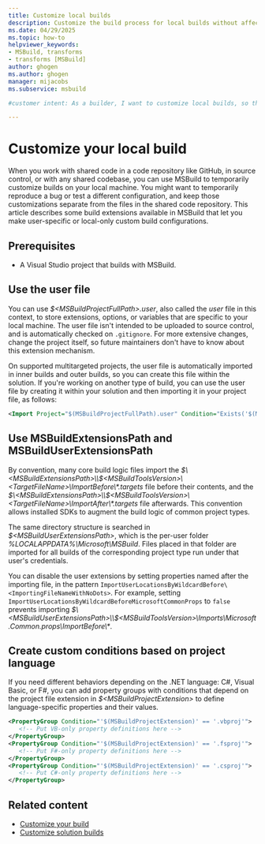 ```yaml
---
title: Customize local builds
description: Customize the build process for local builds without affecting shared files in source code repositories.
ms.date: 04/29/2025
ms.topic: how-to
helpviewer_keywords:
- MSBuild, transforms
- transforms [MSBuild]
author: ghogen
ms.author: ghogen
manager: mijacobs
ms.subservice: msbuild

#customer intent: As a builder, I want to customize local builds, so that I can reproduce bugs or test configurations without affecting shared source code files.

---
```


# Customize your local build

When you work with shared code in a code repository like GitHub, in source control, or with any shared codebase, you can use MSBuild to temporarily customize builds on your local machine. You might want to temporarily reproduce a bug or test a different configuration, and keep those customizations separate from the files in the shared code repository. This article describes some build extensions available in MSBuild that let you make user-specific or local-only custom build configurations.

## Prerequisites

- A Visual Studio project that builds with MSBuild.

## Use the user file

You can use *$\<MSBuildProjectFullPath>.user*, also called the *user* file in this context, to store extensions, options, or variables that are specific to your local machine. The user file isn't intended to be uploaded to source control, and is automatically checked on `.gitignore`. For more extensive changes, change the project itself, so future maintainers don't have to know about this extension mechanism.

On supported multitargeted projects, the user file is automatically imported in inner builds and outer builds, so you can create this file within the solution. If you're working on another type of build, you can use the user file by creating it within your solution and then importing it in your project file, as follows:

```xml
<Import Project="$(MSBuildProjectFullPath).user" Condition="Exists('$(MSBuildProjectFullPath).user')"/>
```

<a name="msbuildextensionspath-and-msbuilduserextensionspath"></a>
## Use MSBuildExtensionsPath and MSBuildUserExtensionsPath

By convention, many core build logic files import the *$\<MSBuildExtensionsPath>\\$\<MSBuildToolsVersion>\\\<TargetFileName>\\ImportBefore\\\*.targets* file before their contents, and the *$\<MSBuildExtensionsPath>\\$\<MSBuildToolsVersion>\\\<TargetFileName>\\ImportAfter\\\*.targets* file afterwards. This convention allows installed SDKs to augment the build logic of common project types.

The same directory structure is searched in *$\<MSBuildUserExtensionsPath>*, which is the per-user folder *%LOCALAPPDATA%\\Microsoft\\MSBuild*. Files placed in that folder are imported for all builds of the corresponding project type run under that user's credentials.

You can disable the user extensions by setting properties named after the importing file, in the pattern `ImportUserLocationsByWildcardBefore\<ImportingFileNameWithNoDots>`. For example, setting `ImportUserLocationsByWildcardBeforeMicrosoftCommonProps` to `false` prevents importing *$\<MSBuildUserExtensionsPath>\\$\<MSBuildToolsVersion>\\Imports\\Microsoft.Common.props\\ImportBefore\\\**.

## Create custom conditions based on project language

If you need different behaviors depending on the .NET language: C#, Visual Basic, or F#, you can add property groups with conditions that depend on the project file extension in *$\<MSBuildProjectExtension>* to define language-specific properties and their values.

```xml
<PropertyGroup Condition="'$(MSBuildProjectExtension)' == '.vbproj'">
   <!-- Put VB-only property definitions here -->
</PropertyGroup>
<PropertyGroup Condition="'$(MSBuildProjectExtension)' == '.fsproj'">
   <!-- Put F#-only property definitions here -->
</PropertyGroup>
<PropertyGroup Condition="'$(MSBuildProjectExtension)' == '.csproj'">
   <!-- Put C#-only property definitions here -->
</PropertyGroup>
```

## Related content

- [Customize your build](customize-your-build.md)
- [Customize solution builds](customize-solution-build.md)
